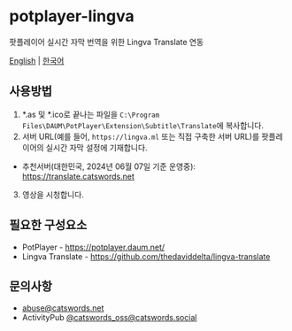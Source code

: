 # potplayer-lingva
팟플레이어 실시간 자막 번역을 위한 Lingva Translate 연동

[English](README.md) | [한국어](README_KO.md)

## 사용방법
1. *.as 및 *.ico로 끝나는 파일을 `C:\Program Files\DAUM\PotPlayer\Extension\Subtitle\Translate`에 복사합니다.
2. 서버 URL(예를 들어, `https://lingva.ml` 또는 직접 구축한 서버 URL)를 팟플레이어의 실시간 자막 설정에 기재합니다.
  - 추천서버(대한민국, 2024년 06월 07일 기준 운영중): https://translate.catswords.net
3. 영상을 시청합니다.

## 필요한 구성요소
* PotPlayer - https://potplayer.daum.net/
* Lingva Translate - https://github.com/thedaviddelta/lingva-translate

## 문의사항
* abuse@catswords.net
* ActivityPub [@catswords_oss@catswords.social](https://catswords.social/@catswords_oss)
